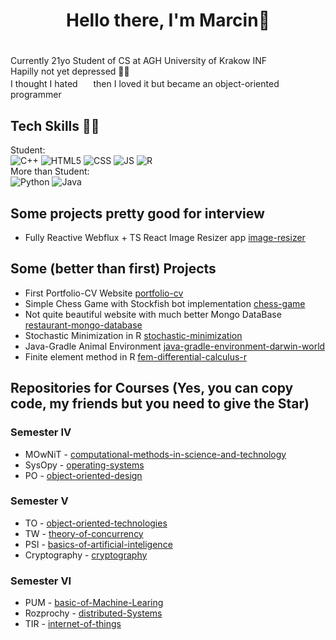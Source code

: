 <head>
  <link rel="stylesheet" type='text/css' href="https://cdn.jsdelivr.net/gh/devicons/devicon@latest/devicon.min.css" />

</head>

<body>
  
# <h1 align="center">**Hello there, I'm Marcin**:wave:<h1>  
  Currently 21yo Student of CS at AGH University of Krakow INF <br>
  Hapilly not yet depressed 🤠🤠  
  I thought I hated <img src="https://cdn.jsdelivr.net/gh/devicons/devicon@latest/icons/c/c-original.svg" height=17 width=17 /> then I loved it but became an object-oriented programmer 


## Tech Skills 👨‍💻
  Student: <br>
    ![C++](https://img.shields.io/badge/c++-%2300599C.svg?style=for-the-badge&logo=c%2B%2B&logoColor=white)
    ![HTML5](https://img.shields.io/badge/HTML5-E34F26?style=for-the-badge&logo=html5&logoColor=white)
    ![CSS](https://img.shields.io/badge/CSS3-1572B6?style=for-the-badge&logo=css3&logoColor=white)
    ![JS](https://img.shields.io/badge/JavaScript-323330?style=for-the-badge&logo=javascript&logoColor=F7DF1E)
    ![R](https://img.shields.io/badge/r-%23276DC3.svg?style=for-the-badge&logo=r&logoColor=white)<br>
  More than Student: <br>
    ![Python](https://img.shields.io/badge/Python-3776AB?style=for-the-badge&logo=python&logoColor=FFD43B)
    ![Java](https://img.shields.io/badge/Java-ED8B00?style=for-the-badge&logo=openjdk&logoColor=white)

    
## Some projects pretty good for interview 
- Fully Reactive Webflux + TS React Image Resizer app [image-resizer](https://github.com/MarcinSerafin03/image-resizer)

## Some (better than first) Projects 

- First Portfolio-CV Website [portfolio-cv](https://github.com/MarcinSerafin03/portfolio-cv)
- Simple Chess Game with Stockfish bot implementation [chess-game](https://github.com/MarcinSerafin03/chess-game)
- Not quite beautiful website with much better Mongo DataBase [restaurant-mongo-database](https://github.com/MarcinSerafin03/restaurant-mongo-database)
- Stochastic Minimization in R [stochastic-minimization](https://github.com/MarcinSerafin03/stochastic-minimization)
- Java-Gradle Animal Environment [java-gradle-environment-darwin-world](https://github.com/MarcinSerafin03/java-gradle-environment-darwin-world)
- Finite element method in R [fem-differential-calculus-r](https://github.com/MarcinSerafin03/fem-differential-calculus-r)

## Repositories for Courses (Yes, you can copy code, my friends but you need to give the Star)
### Semester IV
- MOwNiT - [computational-methods-in-science-and-technology](https://github.com/MarcinSerafin03/computational-methods-in-science-and-technology)
- SysOpy - [operating-systems](https://github.com/MarcinSerafin03/operating-systems)
- PO - [object-oriented-design](https://github.com/MarcinSerafin03/object-oriented-design)

### Semester V
- TO - [object-oriented-technologies](https://github.com/MarcinSerafin03/object-oriented-technologies)
- TW - [theory-of-concurrency](https://github.com/MarcinSerafin03/theory-of-concurrency)
- PSI - [basics-of-artificial-inteligence](https://github.com/MarcinSerafin03/basics-of-artificial-inteligence)
- Cryptography - [cryptography](https://github.com/MarcinSerafin03/cryptography)

### Semester VI
- PUM - [basic-of-Machine-Learing](https://github.com/MarcinSerafin03/basics-of-machine-learning)
- Rozprochy - [distributed-Systems](https://github.com/MarcinSerafin03/distributed-systems)
- TIR - [internet-of-things](https://github.com/MarcinSerafin03/internet-of-things)


</body>
